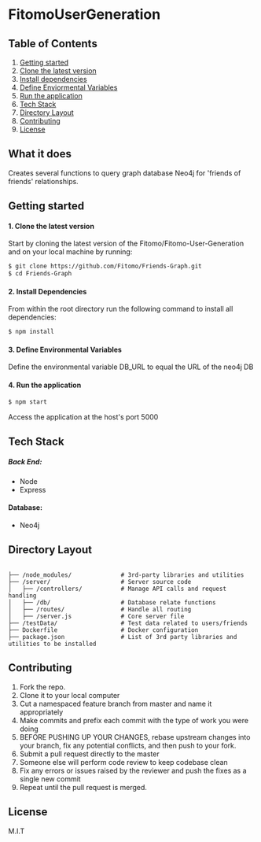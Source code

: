 
# FitomoUserGeneration

## Table of Contents

1. [Getting started](#getting-started)
  1. [Clone the latest version](#1-clone-the-latest-version)
  2. [Install dependencies](#2-install-dependencies)
  3. [Define Enviormental Variables](#3-define-environmental-variables)
  4. [Run the application](#4-run-the-application)
2. [Tech Stack](#tech-stack)
3. [Directory Layout](#directory-layout)
4. [Contributing](#contributing)
5. [License](#license)

## What it does
Creates several functions to query graph database Neo4j for 'friends of friends' relationships.

## Getting started

#### 1. Clone the latest version

  Start by cloning the latest version of the Fitomo/Fitomo-User-Generation and on your local machine by running:

  ```sh
  $ git clone https://github.com/Fitomo/Friends-Graph.git
  $ cd Friends-Graph
  ```

#### 2. Install Dependencies
  From within the root directory run the following command to install all dependencies:

  ```sh
  $ npm install
  ```
#### 3. Define Environmental Variables
  Define the environmental variable DB_URL to equal the URL of the neo4j DB
#### 4. Run the application
  
  ```sh
  $ npm start
  ```
  Access the application at the host's port 5000

## Tech Stack

##### Back End:
- Node
- Express
#### Database:
- Neo4j

## Directory Layout
```

├── /node_modules/              # 3rd-party libraries and utilities
├── /server/                    # Server source code
│   ├── /controllers/           # Manage API calls and request handling
│   ├── /db/                    # Database relate functions
│   ├── /routes/                # Handle all routing
│   ├── /server.js              # Core server file
├── /testData/                  # Test data related to users/friends
├── Dockerfile                  # Docker configuration
├── package.json                # List of 3rd party libraries and utilities to be installed
```

## Contributing

  1. Fork the repo.
  2. Clone it to your local computer
  3. Cut a namespaced feature branch from master and name it appropriately
  4. Make commits and prefix each commit with the type of work you were doing
  5. BEFORE PUSHING UP YOUR CHANGES, rebase upstream changes into your branch, fix any potential conflicts, and then push to your fork.
  6. Submit a pull request directly to the master
  7. Someone else will perform code review to keep codebase clean
  8. Fix any errors or issues raised by the reviewer and push the fixes as a single new commit
  9. Repeat until the pull request is merged.

## License

M.I.T
